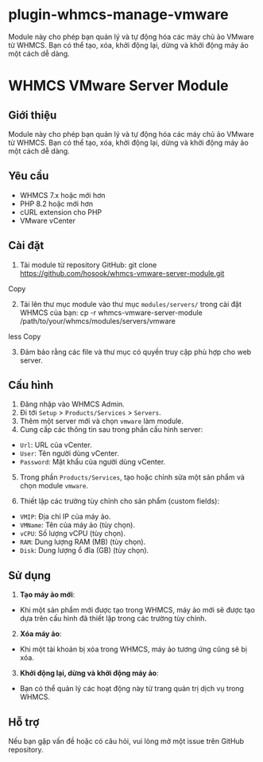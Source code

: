 # plugin-whmcs-manage-vmware
Module này cho phép bạn quản lý và tự động hóa các máy chủ ảo VMware từ WHMCS. Bạn có thể tạo, xóa, khởi động lại, dừng và khởi động máy ảo một cách dễ dàng.

# WHMCS VMware Server Module

## Giới thiệu
Module này cho phép bạn quản lý và tự động hóa các máy chủ ảo VMware từ WHMCS. Bạn có thể tạo, xóa, khởi động lại, dừng và khởi động máy ảo một cách dễ dàng.

## Yêu cầu
- WHMCS 7.x hoặc mới hơn
- PHP 8.2 hoặc mới hơn
- cURL extension cho PHP
- VMware vCenter

## Cài đặt
1. Tải module từ repository GitHub:
git clone https://github.com/hosook/whmcs-vmware-server-module.git

Copy

2. Tải lên thư mục module vào thư mục `modules/servers/` trong cài đặt WHMCS của bạn:
cp -r whmcs-vmware-server-module /path/to/your/whmcs/modules/servers/vmware

less
Copy

3. Đảm bảo rằng các file và thư mục có quyền truy cập phù hợp cho web server.

## Cấu hình
1. Đăng nhập vào WHMCS Admin.
2. Đi tới `Setup` > `Products/Services` > `Servers`.
3. Thêm một server mới và chọn `vmware` làm module.
4. Cung cấp các thông tin sau trong phần cấu hình server:
- `Url`: URL của vCenter.
- `User`: Tên người dùng vCenter.
- `Password`: Mật khẩu của người dùng vCenter.

5. Trong phần `Products/Services`, tạo hoặc chỉnh sửa một sản phẩm và chọn module `vmware`.

6. Thiết lập các trường tùy chỉnh cho sản phẩm (custom fields):
- `VMIP`: Địa chỉ IP của máy ảo.
- `VMName`: Tên của máy ảo (tùy chọn).
- `vCPU`: Số lượng vCPU (tùy chọn).
- `RAM`: Dung lượng RAM (MB) (tùy chọn).
- `Disk`: Dung lượng ổ đĩa (GB) (tùy chọn).

## Sử dụng
1. **Tạo máy ảo mới**:
- Khi một sản phẩm mới được tạo trong WHMCS, máy ảo mới sẽ được tạo dựa trên cấu hình đã thiết lập trong các trường tùy chỉnh.

2. **Xóa máy ảo**:
- Khi một tài khoản bị xóa trong WHMCS, máy ảo tương ứng cũng sẽ bị xóa.

3. **Khởi động lại, dừng và khởi động máy ảo**:
- Bạn có thể quản lý các hoạt động này từ trang quản trị dịch vụ trong WHMCS.

## Hỗ trợ
Nếu bạn gặp vấn đề hoặc có câu hỏi, vui lòng mở một issue trên GitHub repository.
